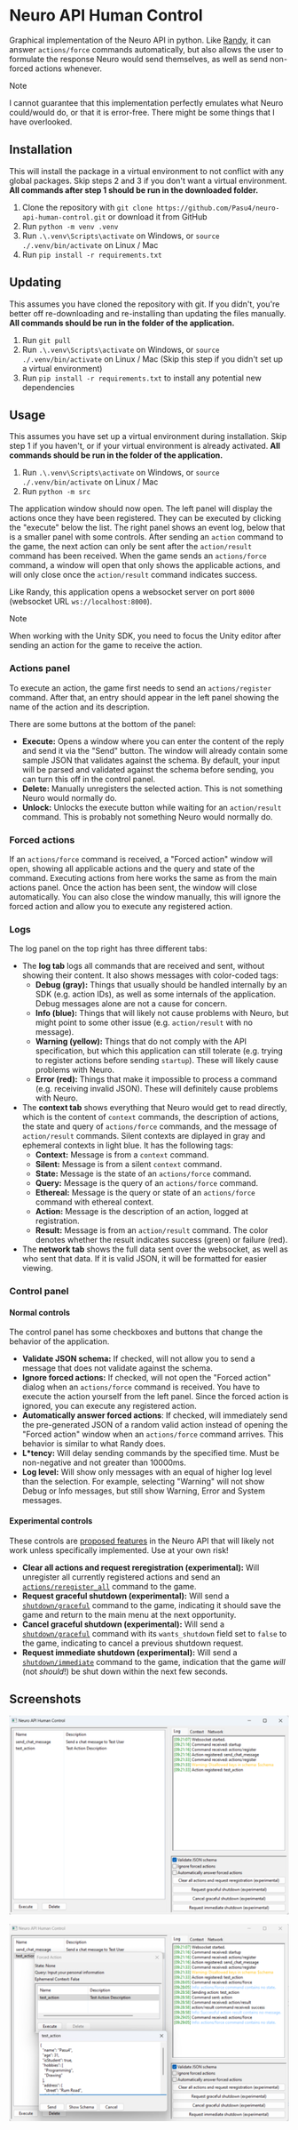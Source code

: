 # Neuro API Human Control

Graphical implementation of the Neuro API in python.
Like [Randy](https://github.com/VedalAI/neuro-game-sdk/blob/main/Randy), it can answer `actions/force` commands automatically, but also allows the user to formulate the response Neuro would send themselves, as well as send non-forced actions whenever.

> [!Note]
> I cannot guarantee that this implementation perfectly emulates what Neuro could/would do, or that it is error-free.
> There might be some things that I have overlooked.

## Installation

This will install the package in a virtual environment to not conflict with any global packages.
Skip steps 2 and 3 if you don't want a virtual environment.
**All commands after step 1 should be run in the downloaded folder.**

1. Clone the repository with `git clone https://github.com/Pasu4/neuro-api-human-control.git` or download it from GitHub
2. Run `python -m venv .venv`
3. Run `.\.venv\Scripts\activate` on Windows, or `source ./.venv/bin/activate` on Linux / Mac
4. Run `pip install -r requirements.txt`

## Updating

This assumes you have cloned the repository with git.
If you didn't, you're better off re-downloading and re-installing than updating the files manually.
**All commands should be run in the folder of the application.**

1. Run `git pull`
2. Run `.\.venv\Scripts\activate` on Windows, or `source ./.venv/bin/activate` on Linux / Mac (Skip this step if you didn't set up a virtual environment)
3. Run `pip install -r requirements.txt` to install any potential new dependencies

## Usage

This assumes you have set up a virtual environment during installation.
Skip step 1 if you haven't, or if your virtual environment is already activated.
**All commands should be run in the folder of the application.**

1. Run `.\.venv\Scripts\activate` on Windows, or `source ./.venv/bin/activate` on Linux / Mac
2. Run `python -m src`

The application window should now open.
The left panel will display the actions once they have been registered.
They can be executed by clicking the "execute" below the list.
The right panel shows an event log, below that is a smaller panel with some controls.
After sending an `action` command to the game, the next action can only be sent after the `action/result` command has been received.
When the game sends an `actions/force` command, a window will open that only shows the applicable actions, and will only close once the `action/result` command indicates success.

Like Randy, this application opens a websocket server on port `8000` (websocket URL `ws://localhost:8000`).

> [!Note]
> When working with the Unity SDK, you need to focus the Unity editor after sending an action for the game to receive the action.

### Actions panel

To execute an action, the game first needs to send an `actions/register` command.
After that, an entry should appear in the left panel showing the name of the action and its description.

There are some buttons at the bottom of the panel:

- **Execute:** Opens a window where you can enter the content of the reply and send it via the "Send" button. The window will already contain some sample JSON that validates against the schema. By default, your input will be parsed and validated against the schema before sending, you can turn this off in the control panel.
- **Delete:** Manually unregisters the selected action. This is not something Neuro would normally do.
- **Unlock:** Unlocks the execute button while waiting for an `action/result` command. This is probably not something Neuro would normally do.

### Forced actions

If an `actions/force` command is received, a "Forced action" window will open, showing all applicable actions and the query and state of the command.
Executing actions from here works the same as from the main actions panel.
Once the action has been sent, the window will close automatically.
You can also close the window manually, this will ignore the forced action and allow you to execute any registered action.

### Logs

The log panel on the top right has three different tabs:

- The **log tab** logs all commands that are received and sent, without showing their content. It also shows messages with color-coded tags:
    - **Debug (gray):** Things that usually should be handled internally by an SDK (e.g. action IDs), as well as some internals of the application. Debug messages alone are not a cause for concern.
    - **Info (blue):** Things that will likely not cause problems with Neuro, but might point to some other issue (e.g. `action/result` with no message).
    - **Warning (yellow):** Things that do not comply with the API specification, but which this application can still tolerate (e.g. trying to register actions before sending `startup`). These will likely cause problems with Neuro.
    - **Error (red):** Things that make it impossible to process a command (e.g. receiving invalid JSON). These will definitely cause problems with Neuro.
- The **context tab** shows everything that Neuro would get to read directly, which is the content of `context` commands, the description of actions, the state and query of `actions/force` commands, and the message of `action/result` commands. Silent contexts are diplayed in gray and ephemeral contexts in light blue. It has the following tags:
    - **Context:** Message is from a `context` command.
    - **Silent:** Message is from a silent `context` command.
    - **State:** Message is the state of an `actions/force` command.
    - **Query:** Message is the query of an `actions/force` command.
    - **Ethereal:** Message is the query or state of an `actions/force` command with ethereal context.
    - **Action:** Message is the description of an action, logged at registration.
    - **Result:** Message is from an `action/result` command. The color denotes whether the result indicates success (green) or failure (red).
- The **network tab** shows the full data sent over the websocket, as well as who sent that data. If it is valid JSON, it will be formatted for easier viewing.

### Control panel

#### Normal controls

The control panel has some checkboxes and buttons that change the behavior of the application.

- **Validate JSON schema:** If checked, will not allow you to send a message that does not validate against the schema.
- **Ignore forced actions:** If checked, will not open the "Forced action" dialog when an `actions/force` command is received. You have to execute the action yourself from the left panel. Since the forced action is ignored, you can execute any registered action.
- **Automatically answer forced actions**: If checked, will immediately send the pre-generated JSON of a random valid action instead of opening the "Forced action" window when an `actions/force` command arrives. This behavior is similar to what Randy does.
- **L\*tency:** Will delay sending commands by the specified time. Must be non-negative and not greater than 10000ms.
- **Log level:** Will show only messages with an equal of higher log level than the selection. For example, selecting "Warning" will not show Debug or Info messages, but still show Warning, Error and System messages.

#### Experimental controls

These controls are [proposed features](https://github.com/VedalAI/neuro-game-sdk/blob/main/API/PROPOSALS.md) in the Neuro API that will likely not work unless specifically implemented. Use at your own risk!

- **Clear all actions and request reregistration (experimental):** Will unregister all currently registered actions and send an [`actions/reregister_all`](https://github.com/VedalAI/neuro-game-sdk/blob/main/API/PROPOSALS.md#reregister-all-actions) command to the game.
- **Request graceful shutdown (experimental):** Will send a [`shutdown/graceful`](https://github.com/VedalAI/neuro-game-sdk/blob/main/API/PROPOSALS.md#graceful-shutdown) command to the game, indicating it should save the game and return to the main menu at the next opportunity.
- **Cancel graceful shutdown (experimental):** Will send a [`shutdown/graceful`](https://github.com/VedalAI/neuro-game-sdk/blob/main/API/PROPOSALS.md#graceful-shutdown) command with its `wants_shutdown` field set to `false` to the game, indicating to cancel a previous shutdown request.
- **Request immediate shutdown (experimental):** Will send a [`shutdown/immediate`](https://github.com/VedalAI/neuro-game-sdk/blob/main/API/PROPOSALS.md#immediate-shutdown) command to the game, indication that the game *will* (not *should*!) be shut down within the next few seconds.

## Screenshots

![Image of the application](image.png)

![Another image of the application](image-1.png)
